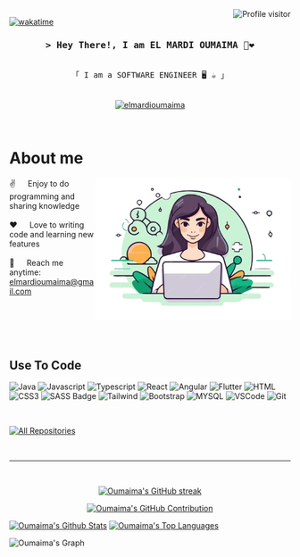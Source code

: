<a href="https://komarev.com/ghpvc/?username=oumaimaelmardi">
  <img align="right" src="https://komarev.com/ghpvc/?username=alsiam&label=Visitors&color=0e75b6&style=flat" alt="Profile visitor" />
</a>

[![wakatime](https://wakatime.com/badge/user/eebb3dd8-d9b2-40de-9b88-6fd6cac99dbc.svg)](https://wakatime.com/@eebb3dd8-d9b2-40de-9b88-6fd6cac99dbc)

<h3 align="center">
       <samp>&gt; Hey There!, I am
                <b>EL MARDI OUMAIMA 👋❤️
</b>
        </samp>
</h3>

<p align="center"> 
  <samp>
   <!-- <a href="https://www.google.com/search?q=Al+Siam">「 Google Me 」</a>-->
    <br>
    「 I am a SOFTWARE ENGINEER 🖥️ ☕ 」
    <br>
    <br>
  </samp>
</p>

<p align="center">

 <a href="https://www.linkedin.com/in/oumaima-el-mardi-1188a2209/" target="_blank">
  <img src="https://img.shields.io/badge/LinkedIn-0077B5?style=for-the-badge&logo=linkedin&logoColor=white" alt="elmardioumaima"/>
 </a>
 
</p>
<br />

<!-- About Section -->

# About me

<p>
 <img align="right" width="350" src="/assets/oumaima.png" alt="Coding gif" />
  
 ✌️ &emsp; Enjoy to do programming and sharing knowledge <br/><br/>
 ❤️ &emsp; Love to writing code and learning new features<br/><br/>
 📧 &emsp; Reach me anytime: elmardioumaima@gmail.com<br/><br/>

</p>

<br/>
<br/>
<br/>

## Use To Code

![Java](https://img.shields.io/badge/HTML5-E34F26?style=for-the-badge&logo=html5&logoColor=white)
![Javascript](https://img.shields.io/badge/Javascript-F0DB4F?style=for-the-badge&labelColor=black&logo=javascript&logoColor=F0DB4F)
![Typescript](https://img.shields.io/badge/Typescript-007acc?style=for-the-badge&labelColor=black&logo=typescript&logoColor=007acc)
![React](https://img.shields.io/badge/-React-61DBFB?style=for-the-badge&labelColor=black&logo=react&logoColor=61DBFB)
![Angular](https://img.shields.io/badge/-React-61DBFB?style=for-the-badge&labelColor=black&logo=react&logoColor=61DBFB)
![Flutter](https://img.shields.io/badge/HTML5-E34F26?style=for-the-badge&logo=html5&logoColor=white)
![HTML](https://img.shields.io/badge/HTML5-E34F26?style=for-the-badge&logo=html5&logoColor=white)
![CSS3](https://img.shields.io/badge/CSS3-1572B6?style=for-the-badge&logo=css3&logoColor=white)
![SASS Badge](https://img.shields.io/badge/Sass-CC6699?style=for-the-badge&logo=sass&logoColor=white)
![Tailwind](https://img.shields.io/badge/Tailwind_CSS-092749?style=for-the-badge&logo=tailwindcss&logoColor=06B6D4&labelColor=000000)
![Bootstrap](https://img.shields.io/badge/Bootstrap-563D7C?style=for-the-badge&logo=bootstrap&logoColor=white)
![MYSQL](https://img.shields.io/badge/HTML5-E34F26?style=for-the-badge&logo=html5&logoColor=white)
![VSCode](https://img.shields.io/badge/Visual_Studio-0078d7?style=for-the-badge&logo=visual%20studio&logoColor=white)
![Git](https://img.shields.io/badge/Git-F05032?style=for-the-badge&logo=git&logoColor=white)

<br/>

<p align="left">
  <a href="https://github.com/oumaimaelmardi?tab=repositories" target="_blank"><img alt="All Repositories" title="All Repositories" src="https://img.shields.io/badge/-All%20Repos-2962FF?style=for-the-badge&logo=koding&logoColor=white"/></a>
</p>

<br/>
<hr/>
<br/>

<p align="center">
  <a href="https://github.com/oumaimaelmardi">
    <img src="https://streak-stats.demolab.com?user=oumaimaelmardi&theme=radical" alt="Oumaima's GitHub streak"/>
   
  </a>
</p>

<p align="center">
  <a href="https://github.com/oumaimaelmardi">
    <img src="https://github-profile-summary-cards.vercel.app/api/cards/profile-details?username=oumaimaelmardi&theme=radical" alt="Oumaima's GitHub Contribution"/>
  </a>
</p>

<a> 
    <a href="https://github.com/oumaimaelmardi"><img alt="Oumaima's Github Stats" src="https://denvercoder1-github-readme-stats.vercel.app/api?username=oumaimaelmardi&show_icons=true&count_private=true&theme=react&border_color=7F3FBF&bg_color=0D1117&title_color=F85D7F&icon_color=F8D866" height="192px" width="49.5%"/></a>
  <a href="https://github.com/alsiam"><img alt="Oumaima's Top Languages" src="https://denvercoder1-github-readme-stats.vercel.app/api/top-langs/?username=oumaimaelmardi&langs_count=8&layout=compact&theme=react&border_color=7F3FBF&bg_color=0D1117&title_color=F85D7F&icon_color=F8D866" height="192px" width="49.5%"/></a>
  <br/>
</a>

![Oumaima's Graph](https://github-readme-activity-graph.vercel.app/graph?username=oumaimaelmardi&custom_title=Oumaima's%20GitHub%20Activity%20Graph&bg_color=0D1117&color=7F3FBF&line=7F3FBF&point=7F3FBF&area_color=FFFFFF&title_color=FFFFFF&area=true)

